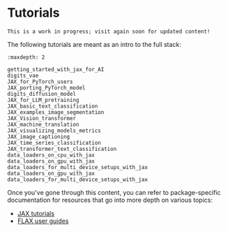 # Tutorials

```{note}
This is a work in progress; visit again soon for updated content!
```

The following tutorials are meant as an intro to the full stack:

```{toctree}
:maxdepth: 2

getting_started_with_jax_for_AI
digits_vae
JAX_for_PyTorch_users
JAX_porting_PyTorch_model
digits_diffusion_model
JAX_for_LLM_pretraining
JAX_basic_text_classification
JAX_examples_image_segmentation
JAX_Vision_transformer
JAX_machine_translation
JAX_visualizing_models_metrics
JAX_image_captioning
JAX_time_series_classification
JAX_transformer_text_classification
data_loaders_on_cpu_with_jax
data_loaders_on_gpu_with_jax
data_loaders_for_multi_device_setups_with_jax
data_loaders_on_gpu_with_jax
data_loaders_for_multi_device_setups_with_jax
```

Once you've gone through this content, you can refer to package-specific
documentation for resources that go into more depth on various topics:

- [JAX tutorials](https://jax.readthedocs.io/en/latest/tutorials.html)
- [FLAX user guides](https://flax.readthedocs.io/en/latest/guides/index.html)
